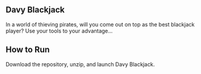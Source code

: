 ## Davy Blackjack
In a world of thieving pirates, will you come out on top as the best blackjack player? Use your tools to your advantage...
## How to Run
Download the repository, unzip, and launch Davy Blackjack.
